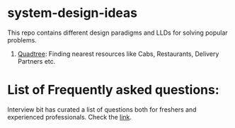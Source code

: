 # system-design-ideas

This repo contains different design paradigms and LLDs for solving popular problems.

1. [Quadtree](./Quadtree): Finding nearest resources like Cabs, Restaurants, Delivery Partners etc.




# List of Frequently asked questions:
Interview bit has curated a list of questions both for freshers and experienced professionals. Check the [link](https://www.interviewbit.com/system-design-interview-questions/).
